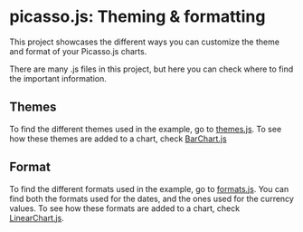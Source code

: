 # picasso.js: Theming & formatting

This project showcases the different ways you can customize the theme and format of your Picasso.js charts.

There are many .js files in this project, but here you can check where to find the important information.

## Themes
To find the different themes used in the example, go to [themes.js](./src/components/Themes/themes.js). To see how these themes are added to a chart, check [BarChart.js](./src/components/Charts/BarChart/BarChart.js)

## Format
To find the different formats used in the example, go to [formats.js](./src/components/Formatting/formats.js). You can find both the formats used for the dates, and the ones used for the currency values. To see how these formats are added to a chart, check [LinearChart.js](./src/components/Charts/LinearChart/LinearChart.js).
